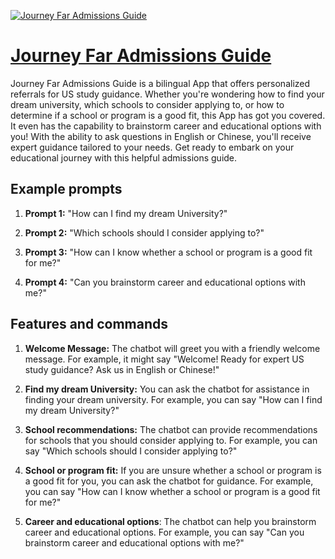 [![Journey Far Admissions Guide](https://files.oaiusercontent.com/file-rCvUvcPkpX22jaITjD2rubcN?se=2123-10-18T12%3A28%3A32Z&sp=r&sv=2021-08-06&sr=b&rscc=max-age%3D31536000%2C%20immutable&rscd=attachment%3B%20filename%3D8e8c60c4-3164-489d-9460-69338268786b.png&sig=nVi5pIMKNCmrfQwu22ZlELBz0bmu%2BtTvKOzQPXmrh5A%3D)](https://chat.openai.com/g/g-fX6woBVLk-journey-far-admissions-guide)

# [Journey Far Admissions Guide](https://chat.openai.com/g/g-fX6woBVLk-journey-far-admissions-guide)

Journey Far Admissions Guide is a bilingual App that offers personalized referrals for US study guidance. Whether you're wondering how to find your dream university, which schools to consider applying to, or how to determine if a school or program is a good fit, this App has got you covered. It even has the capability to brainstorm career and educational options with you! With the ability to ask questions in English or Chinese, you'll receive expert guidance tailored to your needs. Get ready to embark on your educational journey with this helpful admissions guide.

## Example prompts

1. **Prompt 1:** "How can I find my dream University?"

2. **Prompt 2:** "Which schools should I consider applying to?"

3. **Prompt 3:** "How can I know whether a school or program is a good fit for me?"

4. **Prompt 4:** "Can you brainstorm career and educational options with me?"

## Features and commands

1. **Welcome Message:** The chatbot will greet you with a friendly welcome message. For example, it might say "Welcome! Ready for expert US study guidance? Ask us in English or Chinese!"

2. **Find my dream University:** You can ask the chatbot for assistance in finding your dream university. For example, you can say "How can I find my dream University?"

3. **School recommendations:** The chatbot can provide recommendations for schools that you should consider applying to. For example, you can say "Which schools should I consider applying to?"

4. **School or program fit:** If you are unsure whether a school or program is a good fit for you, you can ask the chatbot for guidance. For example, you can say "How can I know whether a school or program is a good fit for me?"

5. **Career and educational options**: The chatbot can help you brainstorm career and educational options. For example, you can say "Can you brainstorm career and educational options with me?"
